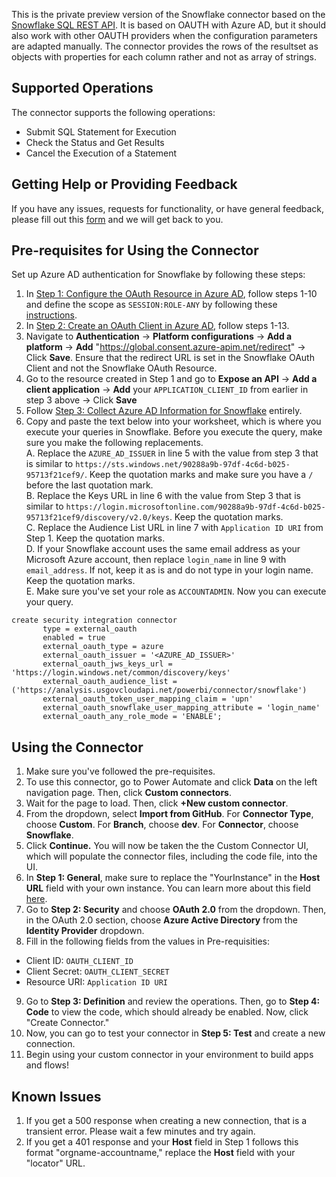 This is the private preview version of the Snowflake connector based on the [Snowflake SQL REST API](https://docs.snowflake.com/en/developer-guide/sql-api/index.html). It is based on OAUTH with Azure AD, but it should also work with other OAUTH providers when the configuration parameters are adapted manually. The connector provides the rows of the resultset as objects with properties for each column rather and not as array of strings. 

## Supported Operations
The connector supports the following operations:
- Submit SQL Statement for Execution
- Check the Status and Get Results
- Cancel the Execution of a Statement

## Getting Help or Providing Feedback
If you have any issues, requests for functionality, or have general feedback, please fill out this [form](http://aka.ms/snowflakeconnectorfeedback) and we will get back to you. 

## Pre-requisites for Using the Connector
Set up Azure AD authentication for Snowflake by following these steps:
1. In [Step 1: Configure the OAuth Resource in Azure AD](https://docs.snowflake.com/en/user-guide/oauth-azure.html#step-1-configure-the-oauth-resource-in-azure-ad), follow steps 1-10 and define the scope as `SESSION:ROLE-ANY` by following these [instructions](https://docs.snowflake.com/en/user-guide/oauth-azure.html#using-any-role-with-external-oauth).
2. In [Step 2: Create an OAuth Client in Azure AD](https://docs.snowflake.com/en/user-guide/oauth-azure.html#step-2-create-an-oauth-client-in-azure-ad), follow steps 1-13.
3. Navigate to **Authentication** -> **Platform configurations** -> **Add a platform** -> **Add** "https://global.consent.azure-apim.net/redirect" -> Click **Save**. Ensure that the redirect URL is set in the Snowflake OAuth Client and not the Snowflake OAuth Resource.
4. Go to the resource created in Step 1 and go to **Expose an API** -> **Add a client application** -> **Add** your `APPLICATION_CLIENT_ID` from earlier in step 3 above -> Click **Save**
5. Follow [Step 3: Collect Azure AD Information for Snowflake](https://docs.snowflake.com/en/user-guide/oauth-azure.html#step-3-collect-azure-ad-information-for-snowflake) entirely. 
6. Copy and paste the text below into your worksheet, which is where you execute your queries in Snowflake. Before you execute the query, make sure you make the following replacements.  
A. Replace the `AZURE_AD_ISSUER` in line 5 with the value from step 3 that is similar to `https://sts.windows.net/90288a9b-97df-4c6d-b025-95713f21cef9/`. Keep the quotation marks and make sure you have a `/` before the last quotation mark.  
B. Replace the Keys URL in line 6 with the value from Step 3 that is similar to `https://login.microsoftonline.com/90288a9b-97df-4c6d-b025-95713f21cef9/discovery/v2.0/keys`. Keep the quotation marks.  
C. Replace the Audience List URL in line 7 with `Application ID URI` from Step 1. Keep the quotation marks.   
D. If your Snowflake account uses the same email address as your Microsoft Azure account, then replace `login_name` in line 9 with `email_address`. If not, keep it as is and do not type in your login name. Keep the quotation marks.  
E. Make sure you've set your role as `ACCOUNTADMIN`. Now you can execute your query.  

```
create security integration connector
       type = external_oauth
       enabled = true
       external_oauth_type = azure
       external_oauth_issuer = '<AZURE_AD_ISSUER>'     
       external_oauth_jws_keys_url = 'https://login.windows.net/common/discovery/keys'
       external_oauth_audience_list = ('https://analysis.usgovcloudapi.net/powerbi/connector/snowflake')
       external_oauth_token_user_mapping_claim = 'upn'
       external_oauth_snowflake_user_mapping_attribute = 'login_name'
       external_oauth_any_role_mode = 'ENABLE';
```

## Using the Connector
1. Make sure you've followed the pre-requisites.
2. To use this connector, go to Power Automate and click **Data** on the left navigation page. Then, click **Custom connectors**.
3. Wait for the page to load. Then, click **+New custom connector**. 
4. From the dropdown, select **Import from GitHub**. For **Connector Type**, choose **Custom**. For **Branch**, choose **dev**. For **Connector**, choose **Snowflake**.
5. Click **Continue.** You will now be taken the the Custom Connector UI, which will populate the connector files, including the code file, into the UI.
6. In **Step 1: General**, make sure to replace the "YourInstance" in the **Host URL** field with your own instance. You can learn more about this field [here](https://docs.snowflake.com/en/user-guide/client-redirect.html#introduction-to-client-redirect).
7. Go to **Step 2: Security** and choose **OAuth 2.0** from the dropdown. Then, in the OAuth 2.0 section, choose **Azure Active Directory** from the **Identity Provider** dropdown. 
8. Fill in the following fields from the values in Pre-requisities:
-	Client ID: `OAUTH_CLIENT_ID`
-	Client Secret: `OAUTH_CLIENT_SECRET`
-	Resource URI: `Application ID URI`
9. Go to **Step 3: Definition** and review the operations. Then, go to **Step 4: Code** to view the code, which should already be enabled. Now, click "Create Connector."
10. Now, you can go to test your connector in **Step 5: Test** and create a new connection.
11. Begin using your custom connector in your environment to build apps and flows! 

## Known Issues
1. If you get a 500 response when creating a new connection, that is a transient error. Please wait a few minutes and try again.
2. If you get a 401 response and your **Host** field in Step 1 follows this format "orgname-accountname," replace the **Host** field with your "locator" URL. 
